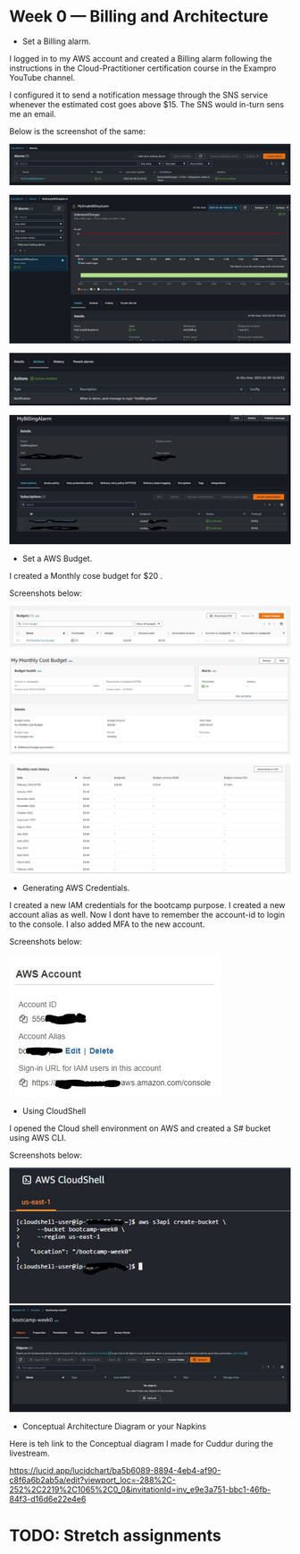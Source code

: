# Week 0 — Billing and Architecture

- Set a Billing alarm.

I logged in to my AWS account and created a Billing alarm following the instructions in the Cloud-Practitioner certification course in the Exampro YouTube channel.

I configured it to send a notification message through the SNS service whenever the estimated cost goes above $15. The SNS would in-turn sens me an email.

Below is the screenshot of the same:

![Billing Alarm 1](../_docs/assets/week0/billing-alarm-1.jpg)

![Billing Alarm 2](../_docs/assets/week0/billing-alarm-2.jpg)

![Billing Alarm 3](../_docs/assets/week0/billing-alarm-3.jpg)

![Billing Alarm 4](../_docs/assets/week0/billing-alarm-4.jpg)


- Set a AWS Budget.

I created a Monthly cose budget for $20 .

Screenshots below:


![Budget 1](../_docs/assets/week0/budget-1.jpg)

![Budget 2](../_docs/assets/week0/budget-2.jpg)

![Budget 3](../_docs/assets/week0/budget-3.jpg)

- Generating AWS Credentials.

I created a new IAM credentials for the bootcamp purpose. I created a new account alias as well. Now I dont have to remember the account-id to login to the console. I also added MFA to the new account.

Screenshots below:


![IAM 1](../_docs/assets/week0/IAM-1.jpg)


- Using CloudShell

I opened the Cloud shell environment on AWS and created a S# bucket using AWS CLI.


Screenshots below:

![CloudShell 1](../_docs/assets/week0/CloudShell-1.JPG)
![CloudShell 2](../_docs/assets/week0/CloudShell-2.JPG)

- Conceptual Architecture Diagram or your Napkins

Here is teh link to the Conceptual diagram I made for Cuddur during the livestream.

https://lucid.app/lucidchart/ba5b6089-8894-4eb4-af90-c8f6a6b2ab5a/edit?viewport_loc=-288%2C-252%2C2219%2C1065%2C0_0&invitationId=inv_e9e3a751-bbc1-46fb-84f3-d16d6e22e4e6

# TODO: Stretch assignments